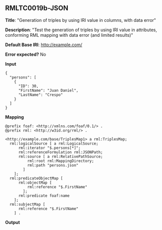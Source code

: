 ## RMLTC0019b-JSON

**Title**: "Generation of triples by using IRI value in columns, with data error"

**Description**: "Test the generation of triples by using IRI value in attributes, conforming RML mapping with data error (and limited results)"

**Default Base IRI**: http://example.com/

**Error expected?** No

**Input**
```
{
  "persons": [
    {
      "ID": 30,
      "FirstName": "Juan Daniel",
      "LastName": "Crespo"
    }
  ]
}

```

**Mapping**
```
@prefix foaf: <http://xmlns.com/foaf/0.1/> .
@prefix rml: <http://w3id.org/rml/> .

<http://example.com/base/TriplesMap1> a rml:TriplesMap;
  rml:logicalSource [ a rml:LogicalSource;
      rml:iterator "$.persons[*]";
      rml:referenceFormulation rml:JSONPath;
      rml:source [ a rml:RelativePathSource;
          rml:root rml:MappingDirectory;
          rml:path "persons.json"
        ]
    ];
  rml:predicateObjectMap [
      rml:objectMap [
          rml:reference "$.FirstName"
        ];
      rml:predicate foaf:name
    ];
  rml:subjectMap [
      rml:reference "$.FirstName"
    ] .

```

**Output**
```

```

